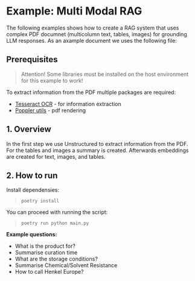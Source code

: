 # Example: Multi Modal RAG

The following examples shows how to create a RAG system that uses complex PDF documnet (multicolumn text, tables, images) for grounding LLM responses.
As an axample document we uses the following file:

## Prerequisites

> Attention!
> Some libraries must be installed on the host environment for this example to work!

To extract information from the PDF multiple packages are required:

- [Tesseract OCR](https://github.com/tesseract-ocr/tesseract) - for information extraction
- [Poppler utils](https://poppler.freedesktop.org/) - pdf rendering

## 1. Overview

In the first step we use Unstructured to extract information from the PDF. For the tables and images a summary is created. Afterwards embeddings are created for text, images, and tables.

## 2. How to run

Install dependensies:
> `poetry install`

You can proceed with running the script:
> `poetry run python main.py`

**Example questions:**
- What is the product for?
- Summarise curation time
- What are the storage conditions?
- Summarise Chemical/Solvent Resistance
- How to call Henkel Europe?